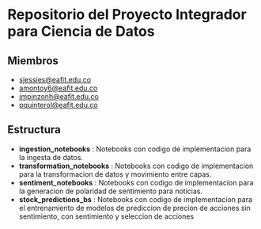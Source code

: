 # Repositorio del Proyecto Integrador para Ciencia de Datos

## Miembros

- sjessies@eafit.edu.co
- amontoy6@eafit.edu.co
- jmpinzonh@eafit.edu.co
- pquinterol@eafit.edu.co

## Estructura

- **ingestion_notebooks** : Notebooks con codigo de implementacion para la ingesta de datos.
- **transformation_notebooks** : Notebooks con codigo de implementacion para la transformacion de datos y movimiento entre capas.
- **sentiment_notebooks** : Notebooks con codigo de implementacion para la generacion de polaridad de sentimiento para noticias.
- **stock_predictions_bs** : Notebooks con codigo de implementacion para el entrenamiento de modelos de prediccion de precion de acciones sin sentimiento, con sentimiento y seleccion de acciones
